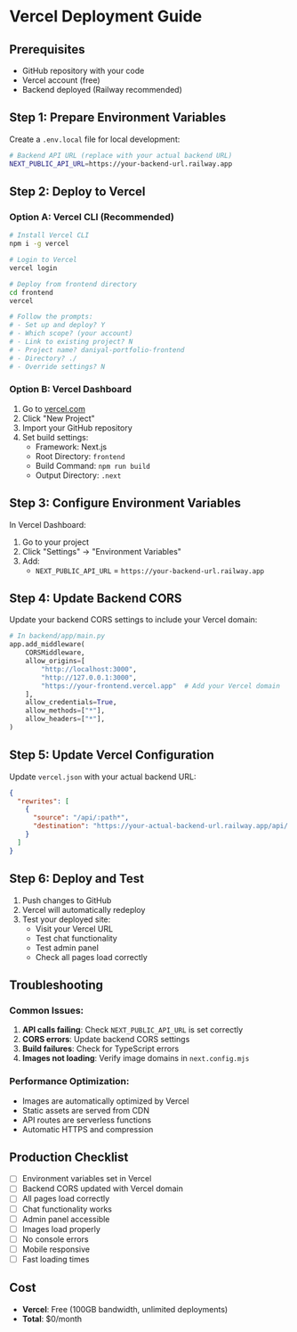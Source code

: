 # Vercel Deployment Guide

## Prerequisites
- GitHub repository with your code
- Vercel account (free)
- Backend deployed (Railway recommended)

## Step 1: Prepare Environment Variables

Create a `.env.local` file for local development:
```bash
# Backend API URL (replace with your actual backend URL)
NEXT_PUBLIC_API_URL=https://your-backend-url.railway.app
```

## Step 2: Deploy to Vercel

### Option A: Vercel CLI (Recommended)
```bash
# Install Vercel CLI
npm i -g vercel

# Login to Vercel
vercel login

# Deploy from frontend directory
cd frontend
vercel

# Follow the prompts:
# - Set up and deploy? Y
# - Which scope? (your account)
# - Link to existing project? N
# - Project name? daniyal-portfolio-frontend
# - Directory? ./
# - Override settings? N
```

### Option B: Vercel Dashboard
1. Go to [vercel.com](https://vercel.com)
2. Click "New Project"
3. Import your GitHub repository
4. Set build settings:
   - Framework: Next.js
   - Root Directory: `frontend`
   - Build Command: `npm run build`
   - Output Directory: `.next`

## Step 3: Configure Environment Variables

In Vercel Dashboard:
1. Go to your project
2. Click "Settings" → "Environment Variables"
3. Add:
   - `NEXT_PUBLIC_API_URL` = `https://your-backend-url.railway.app`

## Step 4: Update Backend CORS

Update your backend CORS settings to include your Vercel domain:
```python
# In backend/app/main.py
app.add_middleware(
    CORSMiddleware,
    allow_origins=[
        "http://localhost:3000", 
        "http://127.0.0.1:3000",
        "https://your-frontend.vercel.app"  # Add your Vercel domain
    ],
    allow_credentials=True,
    allow_methods=["*"],
    allow_headers=["*"],
)
```

## Step 5: Update Vercel Configuration

Update `vercel.json` with your actual backend URL:
```json
{
  "rewrites": [
    {
      "source": "/api/:path*",
      "destination": "https://your-actual-backend-url.railway.app/api/:path*"
    }
  ]
}
```

## Step 6: Deploy and Test

1. Push changes to GitHub
2. Vercel will automatically redeploy
3. Test your deployed site:
   - Visit your Vercel URL
   - Test chat functionality
   - Test admin panel
   - Check all pages load correctly

## Troubleshooting

### Common Issues:
1. **API calls failing**: Check `NEXT_PUBLIC_API_URL` is set correctly
2. **CORS errors**: Update backend CORS settings
3. **Build failures**: Check for TypeScript errors
4. **Images not loading**: Verify image domains in `next.config.mjs`

### Performance Optimization:
- Images are automatically optimized by Vercel
- Static assets are served from CDN
- API routes are serverless functions
- Automatic HTTPS and compression

## Production Checklist

- [ ] Environment variables set in Vercel
- [ ] Backend CORS updated with Vercel domain
- [ ] All pages load correctly
- [ ] Chat functionality works
- [ ] Admin panel accessible
- [ ] Images load properly
- [ ] No console errors
- [ ] Mobile responsive
- [ ] Fast loading times

## Cost
- **Vercel**: Free (100GB bandwidth, unlimited deployments)
- **Total**: $0/month

